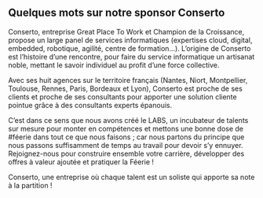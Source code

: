 ## Quelques mots sur notre sponsor Conserto

Conserto, entreprise Great Place To Work et Champion de la Croissance, propose un large panel de services informatiques (expertises cloud, digital, embedded, robotique, agilité, centre de formation…). L’origine de Conserto est l’histoire d’une rencontre, pour faire du service informatique un artisanat noble, mettant le savoir individuel au profit d’une force collective.

Avec ses huit agences sur le territoire français (Nantes, Niort, Montpellier, Toulouse, Rennes, Paris, Bordeaux et Lyon), Conserto est proche de ses clients et proche de ses consultants pour apporter une solution cliente pointue grâce à des consultants experts épanouis.

C’est dans ce sens que nous avons créé le LABS, un incubateur de talents sur mesure pour monter en compétences et mettons une bonne dose de #féerie dans tout ce que nous faisons ; car nous partons du principe que nous passons suffisamment de temps au travail pour devoir s’y ennuyer.
Rejoignez-nous pour construire ensemble votre carrière, développer des offres à valeur ajoutée et pratiquer la Féerie !

Conserto, une entreprise où chaque talent est un soliste qui apporte sa note à la partition !